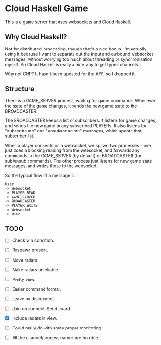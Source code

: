 # Cloud Haskell Game

This is a game server that uses websockets and Cloud Haskell.

## Why Cloud Haskell?

Not for distributed-processing, though that's a nice bonus. I'm
actually using it because I want to separate out the input and
outbound websocket messages, without worrying too much about threading
or synchronisation myself. So Cloud Haskell is really a nice way to
get typed channels.

Why not CHP? It hasn't been updated for the AFP, so I dropped it.

## Structure

There is a GAME_SERVER process, waiting for game commands. Whenever
the state of the game changes, it sends the new game state to the
BROADCASTER.

The BROADCASTER keeps a list of subscribers. It listens for game
changes, and sends the new game to any subscribed PLAYERs. It also
listens for "subscribe me" and "unsubscribe me" messages, which update
that subscriber list.

When a player connects on a websocket, we spawn two processes - one
just does a blocking reading from the websocket, and forwards any
commands to the GAME_SERVER (by default) or BROADCASTER (for sub/unsub
commands).
The other process just listens for new game state messages, and writes
those to the websocket.

So the typical flow of a message is:

```
User
-> Websocket
-> PLAYER READ
-> GAME_SERVER
-> BROADCASTER
-> PLAYER WRITE
-> Websocket
-> User
```

## TODO
- [ ] Check win condition.
- [ ] Respawn present.

- [ ] Move radars.
- [ ] Make radars unreliable.
- [ ] Pretty view.
- [ ] Easier command format.
- [ ] Leave on disconnect.
- [ ] Join on connect. Send board.

- [X] Include radars in view.
- [ ] Could really do with some proper monitoring.
- [ ] All the channel/process names are horrible.
